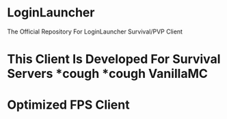 # LoginLauncher
The Official Repository For LoginLauncher Survival/PVP Client 
# This Client Is Developed For Survival Servers *cough *cough VanillaMC
# Optimized FPS Client

